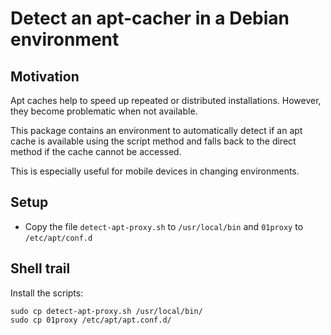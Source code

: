 # Detect an apt-cacher in a Debian environment

## Motivation

Apt caches help to speed up repeated or distributed installations. However, they become problematic when not available.

This package contains an environment to automatically detect if an apt cache is available using the script method and falls back to the direct method if the cache cannot be accessed.

This is especially useful for mobile devices in changing environments.

## Setup

* Copy the file `detect-apt-proxy.sh` to `/usr/local/bin` and  `01proxy` to `/etc/apt/conf.d`

## Shell trail

Install the scripts:
```
sudo cp detect-apt-proxy.sh /usr/local/bin/
sudo cp 01proxy /etc/apt/apt.conf.d/
```

